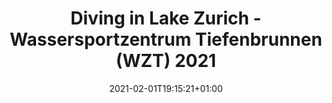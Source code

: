 ---
title: "Diving in Lake Zurich - Wassersportzentrum Tiefenbrunnen (WZT) 2021"
date: 2021-02-01T19:15:21+01:00
description: "Enjoying the dive site at Wassersportzentrum Tiefenbrunnen in Lake Zurich"
type: gallery
mode: at-once # at-once or one-by-one
tags:
- zurich
- switzerland
- lake-zurich
- cold-water
- lake-dive
series:
- cold-water-dives
- diving-switzerland
- lake-dives
---